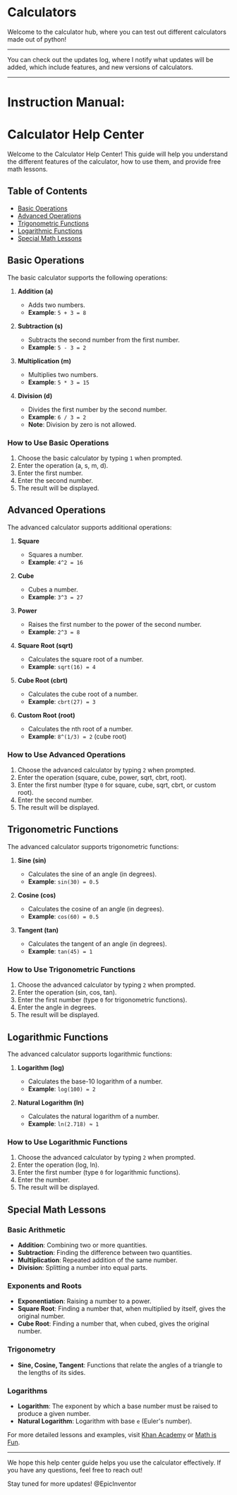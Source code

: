 # Calculators

Welcome to the calculator hub, where you can test out different calculators made out of python!
_______________________________________________________________________________________________

You can check out the updates log, where I notify what updates will be added, which include features, and new versions of calculators.
______________________________________________________________________________________________________________________________________

# Instruction Manual:

# Calculator Help Center

Welcome to the Calculator Help Center! This guide will help you understand the different features of the calculator, how to use them, and provide free math lessons.

## Table of Contents
- [Basic Operations](#basic-operations)
- [Advanced Operations](#advanced-operations)
- [Trigonometric Functions](#trigonometric-functions)
- [Logarithmic Functions](#logarithmic-functions)
- [Special Math Lessons](#special-math-lessons)

## Basic Operations
The basic calculator supports the following operations:

1. **Addition (a)**
   - Adds two numbers.
   - **Example**: `5 + 3 = 8`

2. **Subtraction (s)**
   - Subtracts the second number from the first number.
   - **Example**: `5 - 3 = 2`

3. **Multiplication (m)**
   - Multiplies two numbers.
   - **Example**: `5 * 3 = 15`

4. **Division (d)**
   - Divides the first number by the second number.
   - **Example**: `6 / 3 = 2`
   - **Note**: Division by zero is not allowed.

### How to Use Basic Operations
1. Choose the basic calculator by typing `1` when prompted.
2. Enter the operation (a, s, m, d).
3. Enter the first number.
4. Enter the second number.
5. The result will be displayed.

## Advanced Operations
The advanced calculator supports additional operations:

1. **Square**
   - Squares a number.
   - **Example**: `4^2 = 16`

2. **Cube**
   - Cubes a number.
   - **Example**: `3^3 = 27`

3. **Power**
   - Raises the first number to the power of the second number.
   - **Example**: `2^3 = 8`

4. **Square Root (sqrt)**
   - Calculates the square root of a number.
   - **Example**: `sqrt(16) = 4`

5. **Cube Root (cbrt)**
   - Calculates the cube root of a number.
   - **Example**: `cbrt(27) = 3`

6. **Custom Root (root)**
   - Calculates the nth root of a number.
   - **Example**: `8^(1/3) = 2` (cube root)

### How to Use Advanced Operations
1. Choose the advanced calculator by typing `2` when prompted.
2. Enter the operation (square, cube, power, sqrt, cbrt, root).
3. Enter the first number (type `0` for square, cube, sqrt, cbrt, or custom root).
4. Enter the second number.
5. The result will be displayed.

## Trigonometric Functions
The advanced calculator supports trigonometric functions:

1. **Sine (sin)**
   - Calculates the sine of an angle (in degrees).
   - **Example**: `sin(30) = 0.5`

2. **Cosine (cos)**
   - Calculates the cosine of an angle (in degrees).
   - **Example**: `cos(60) = 0.5`

3. **Tangent (tan)**
   - Calculates the tangent of an angle (in degrees).
   - **Example**: `tan(45) = 1`

### How to Use Trigonometric Functions
1. Choose the advanced calculator by typing `2` when prompted.
2. Enter the operation (sin, cos, tan).
3. Enter the first number (type `0` for trigonometric functions).
4. Enter the angle in degrees.
5. The result will be displayed.

## Logarithmic Functions
The advanced calculator supports logarithmic functions:

1. **Logarithm (log)**
   - Calculates the base-10 logarithm of a number.
   - **Example**: `log(100) = 2`

2. **Natural Logarithm (ln)**
   - Calculates the natural logarithm of a number.
   - **Example**: `ln(2.718) ≈ 1`

### How to Use Logarithmic Functions
1. Choose the advanced calculator by typing `2` when prompted.
2. Enter the operation (log, ln).
3. Enter the first number (type `0` for logarithmic functions).
4. Enter the number.
5. The result will be displayed.

## Special Math Lessons
### Basic Arithmetic
- **Addition**: Combining two or more quantities.
- **Subtraction**: Finding the difference between two quantities.
- **Multiplication**: Repeated addition of the same number.
- **Division**: Splitting a number into equal parts.

### Exponents and Roots
- **Exponentiation**: Raising a number to a power.
- **Square Root**: Finding a number that, when multiplied by itself, gives the original number.
- **Cube Root**: Finding a number that, when cubed, gives the original number.

### Trigonometry
- **Sine, Cosine, Tangent**: Functions that relate the angles of a triangle to the lengths of its sides.

### Logarithms
- **Logarithm**: The exponent by which a base number must be raised to produce a given number.
- **Natural Logarithm**: Logarithm with base `e` (Euler's number).

For more detailed lessons and examples, visit [Khan Academy](https://www.khanacademy.org) or [Math is Fun](https://www.mathsisfun.com).

---

We hope this help center guide helps you use the calculator effectively. If you have any questions, feel free to reach out!

Stay tuned for more updates!
@EpicInventor
